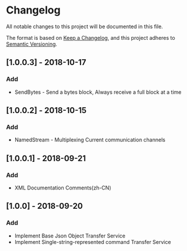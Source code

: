 # Changelog
All notable changes to this project will be documented in this file.

The format is based on [Keep a Changelog](https://keepachangelog.com/en/1.0.0/),
and this project adheres to [Semantic Versioning](https://semver.org/spec/v2.0.0.html).

## [1.0.0.3] - 2018-10-17
### Add
- SendBytes - Send a bytes block, Always receive a full block at a time

## [1.0.0.2] - 2018-10-15
### Add
- NamedStream - Multiplexing Current communication channels

## [1.0.0.1] - 2018-09-21
### Add
- XML Documentation Comments(zh-CN)

## [1.0.0] - 2018-09-20
### Add
- Implement Base Json Object Transfer Service
- Implement Single-string-represented command Transfer Service